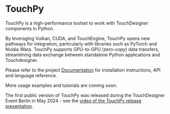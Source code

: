 # TouchPy
TouchPy is a high-performance toolset to work with TouchDesigner components in Python.

By leveraging Vulkan, CUDA, and TouchEngine, TouchPy opens new pathways for integration, particularly with libraries such as PyTorch and Nvidia Warp. TouchPy supports GPU-to-GPU (zero-copy) data transfers, streamlining data exchange between standalone Python applications and Touchdesigner.

Please refer to the project [Documentation](https://intentdev.github.io/touchpy/) for installation instructions, API and language reference.

More usage examples and tutorials are coming soon. 

The first public version of TouchPy was released during the TouchDesigner Event Berlin in May 2024 - see the [video of the TouchPy release presentation](https://www.youtube.com/live/hxCsPlc6W-o?t=10315s).